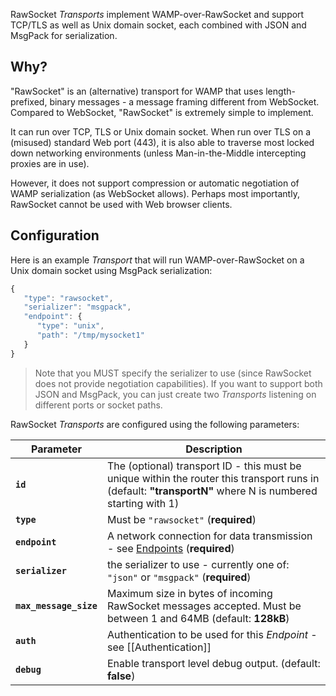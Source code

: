 RawSocket *Transports* implement WAMP-over-RawSocket and support TCP/TLS as well as Unix domain socket, each combined with JSON and MsgPack for serialization.

## Why?

"RawSocket" is an (alternative) transport for WAMP that uses length-prefixed, binary messages - a message framing different from WebSocket. Compared to WebSocket, "RawSocket" is extremely simple to implement.

It can run over TCP, TLS or Unix domain socket. When run over TLS on a (misused) standard Web port (443), it is also able to traverse most locked down networking environments (unless Man-in-the-Middle intercepting proxies are in use).

However, it does not support compression or automatic negotiation of WAMP serialization (as WebSocket allows). Perhaps most importantly, RawSocket cannot be used with Web browser clients.


## Configuration

Here is an example *Transport* that will run WAMP-over-RawSocket on a Unix domain socket using MsgPack serialization:

```javascript
{
   "type": "rawsocket",
   "serializer": "msgpack",
   "endpoint": {
      "type": "unix",
      "path": "/tmp/mysocket1"
   }
}
```

> Note that you MUST specify the serializer to use (since RawSocket does not provide negotiation capabilities). If you want to support both JSON and MsgPack, you can just create two *Transports* listening on different ports or socket paths.

RawSocket *Transports* are configured using the following parameters:

Parameter | Description
-----|------
**`id`** | The (optional) transport ID - this must be unique within the router this transport runs in (default: **"transportN"** where N is numbered starting with 1)
**`type`** | Must be `"rawsocket"` (**required**)
**`endpoint`** |  A network connection for data transmission - see [Endpoints](Endpoints) (**required**)
**`serializer`** | the serializer to use - currently one of: `"json"` or `"msgpack"` (**required**)
**`max_message_size`** | Maximum size in bytes of incoming RawSocket messages accepted. Must be between 1 and 64MB (default: **128kB**)
**`auth`** | Authentication to be used for this *Endpoint* - see [[Authentication]]
**`debug`** | Enable transport level debug output. (default: **false**)
